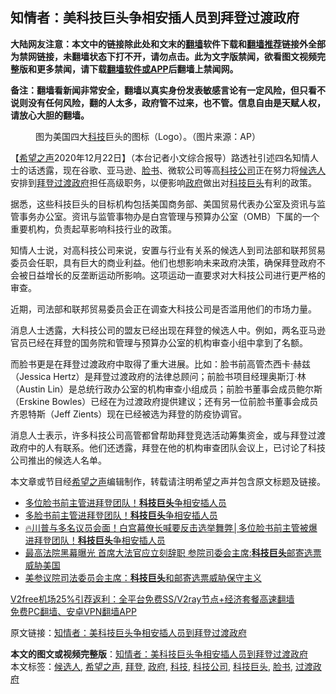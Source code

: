  <h2>知情者：美科技巨头争相安插人员到拜登过渡政府</h2> <p class="notice"><b>大陆网友注意：本文中的链接除此处和文末的<a href="https://github.com/bannedbook/fanqiang" >翻墙</a>软件下载和<a href="https://github.com/killgcd/justmysocks/blob/master/README.md">翻墙推荐</a>链接外全部为禁网链接，未翻墙状态下打不开，请勿点击。此为文字版禁闻，欲看图文视频完整版和更多禁闻，请下载<a href="https://github.com/bannedbook/fanqiang">翻墙软件或APP</a>后翻墙上禁闻网。</p><p>备注：翻墙看新闻非常安全，翻墙以真实身份发表敏感言论有一定风险，但只看不说则没有任何风险，翻的人太多，政府管不过来，也不管。信息自由是天赋人权，请放心大胆的翻墙。</b></p>  <div class="entry"> <figure><figcaption>图为美国四大<a href="https://www.bannedbook.org/bnews/tag/%E7%A7%91%E6%8A%80/" class="st_tag internal_tag" rel="tag" title="标签 科技 下的日志">科技</a>巨头的图标（Logo）。（图片来源：AP）</figcaption></figure> <p>【<span class='wp_keywordlink_affiliate'><a href="https://www.soundofhope.org" title="希望之声" target="_blank">希望之声</a></span>2020年12月22日】（本台记者小文综合报导）路透社引述四名知情人士的话透露，现在谷歌、亚马逊、<a href="https://www.bannedbook.org/bnews/tag/%e8%84%b8%e4%b9%a6/" class="st_tag internal_tag" rel="tag" title="标签 脸书 下的日志">脸书</a>、微软公司等高<a href="https://www.bannedbook.org/bnews/tag/%E7%A7%91%E6%8A%80%E5%85%AC%E5%8F%B8/" class="st_tag internal_tag" rel="tag" title="标签 科技公司 下的日志">科技公司</a>正在努力将<a href="https://www.bannedbook.org/bnews/tag/%E5%80%99%E9%80%89%E4%BA%BA/" class="st_tag internal_tag" rel="tag" title="标签 候选人 下的日志">候选人</a>安排到<a href="https://www.bannedbook.org/bnews/tag/%e6%8b%9c%e7%99%bb/" class="st_tag internal_tag" rel="tag" title="标签 拜登 下的日志">拜登</a><a href="https://www.bannedbook.org/bnews/tag/%e8%bf%87%e6%b8%a1%e6%94%bf%e5%ba%9c/" class="st_tag internal_tag" rel="tag" title="标签 过渡政府 下的日志">过渡政府</a>担任高级职务，以便影响<a href="https://www.bannedbook.org/bnews/tag/%e6%94%bf%e5%ba%9c/" class="st_tag internal_tag" rel="tag" title="标签 政府 下的日志">政府</a>做出对<a href="https://www.bannedbook.org/bnews/tag/%E7%A7%91%E6%8A%80%E5%B7%A8%E5%A4%B4/" class="st_tag internal_tag" rel="tag" title="标签 科技巨头 下的日志">科技巨头</a>有利的政策。</p> <p>据悉，这些科技巨头的目标机构包括美国商务部、美国贸易代表办公室及资讯与监管事务办公室。资讯与监管事物办是白宫管理与预算办公室（OMB）下属的一个重要机构，负责起草影响科技行业的政策。</p> <p>知情人士说，对高科技公司来说，安置与行业有关系的候选人到司法部和联邦贸易委员会任职，具有巨大的商业利益。他们也想影响未来政府决策，确保拜登政府不会被日益增长的反垄断运动所影响。这项运动一直要求对大科技公司进行更严格的审查。</p>  <p>近期，司法部和联邦贸易委员会正在调查大科技公司是否滥用他们的市场力量。</p> <p>消息人士透露，大科技公司的盟友已经出现在拜登的候选人中。例如，两名亚马逊官员已经在拜登的国务院和管理与预算办公室的机构审查小组中拿到了名额。</p> <p>而脸书更是在拜登过渡政府中取得了重大进展。比如：脸书前高管杰西卡·赫兹（Jessica Hertz）是拜登过渡政府的法律总顾问；前脸书项目经理奥斯汀·林（Austin Lin）是总统行政办公室的机构审查小组成员；前脸书董事会成员鲍尔斯（Erskine Bowles）已经在为过渡政府提供建议；还有另一位前脸书董事会成员齐恩特斯（Jeff Zients）现在已经被选为拜登的防疫协调官。</p>  <p>消息人士表示，许多科技公司高管都曾帮助拜登竞选活动筹集资金，或与拜登过渡政府中的人有联系。他们还透露，拜登在他的机构审查团队会议上，已讨论了科技公司推出的候选人名单。</p> <p>本文章或节目经<a href="https://www.bannedbook.org/bnews/tag/%e5%b8%8c%e6%9c%9b%e4%b9%8b%e5%a3%b0/" class="st_tag internal_tag" rel="tag" title="标签 希望之声 下的日志">希望之声</a>编辑制作，转载请注明希望之声并包含原文标题及链接。</p> <ul class='op-related-articles' title='相关阅读'> <li><a href='https://www.bannedbook.org/bnews/bannedvideo/20201222/1452876.html' target='_blank'>多位脸书前主管进拜登团队！<b>科技巨头</b>争相安插人员</a></li> <li><a href='https://www.bannedbook.org/bnews/taiwannews/20201222/1452817.html' target='_blank'>多脸书前主管进拜登团队！<b>科技巨头</b>争相安插人员</a></li> <li><a href='https://www.bannedbook.org/bnews/bannedvideo/20201222/1452750.html' target='_blank'>🔥川普与多名议员会面！白宫幕僚长喊要反击选举舞弊│多位脸书前主管被爆进拜登团队！<b>科技巨头</b>争相安插人员</a></li> <li><a href='https://www.bannedbook.org/bnews/cbnews/20201218/1450413.html' target='_blank'>最高法院黑幕曝光 首席大法官应立刻辞职 参院司委会主席:<b>科技巨头</b>邮寄选票威胁美国</a></li> <li><a href='https://www.bannedbook.org/bnews/cnnews/20201218/1450028.html' target='_blank'>美参议院司法委员会主席：<b>科技巨头</b>和邮寄选票威胁保守主义</a></li> </ul> <p class="texttj"> <a href="https://github.com/bannedbook/fanqiang/wiki/V2ray%E6%9C%BA%E5%9C%BA" target="_blank">V2free机场25%引荐返利：全平台免费SS/V2ray节点+经济套餐高速翻墙</a><br/> <a href="https://github.com/bannedbook/fanqiang/wiki/%E7%A6%81%E9%97%BB%E7%BD%91%E5%AE%89%E5%8D%93%E7%BF%BB%E5%A2%99%E6%96%B0%E9%97%BBAPP" target="_blank">免费PC翻墙、安卓VPN翻墙APP</a></p><p>原文链接：<a class="src_link"  href="https://www.soundofhope.org/post/456148" target="_blank">知情者：美科技巨头争相安插人员到拜登过渡政府</a></p> <a name='sharetosocial'></a>       <div><b>本文的图文或视频完整版</b>：<a href='https://www.bannedbook.org/bnews/comments/20201222/1452920.html'>知情者：美科技巨头争相安插人员到拜登过渡政府</a></div>  </div><!--END ENTRY--> <div class="postfooter"> <div>本文标签：<a href="https://www.bannedbook.org/bnews/tag/%E5%80%99%E9%80%89%E4%BA%BA/" rel="tag">候选人</a>, <a href="https://www.bannedbook.org/bnews/tag/%e5%b8%8c%e6%9c%9b%e4%b9%8b%e5%a3%b0/" rel="tag">希望之声</a>, <a href="https://www.bannedbook.org/bnews/tag/%e6%8b%9c%e7%99%bb/" rel="tag">拜登</a>, <a href="https://www.bannedbook.org/bnews/tag/%e6%94%bf%e5%ba%9c/" rel="tag">政府</a>, <a href="https://www.bannedbook.org/bnews/tag/%E7%A7%91%E6%8A%80/" rel="tag">科技</a>, <a href="https://www.bannedbook.org/bnews/tag/%E7%A7%91%E6%8A%80%E5%85%AC%E5%8F%B8/" rel="tag">科技公司</a>, <a href="https://www.bannedbook.org/bnews/tag/%E7%A7%91%E6%8A%80%E5%B7%A8%E5%A4%B4/" rel="tag">科技巨头</a>, <a href="https://www.bannedbook.org/bnews/tag/%e8%84%b8%e4%b9%a6/" rel="tag">脸书</a>, <a href="https://www.bannedbook.org/bnews/tag/%e8%bf%87%e6%b8%a1%e6%94%bf%e5%ba%9c/" rel="tag">过渡政府</a></div>  </div><!--END POSTFOOTER--> 